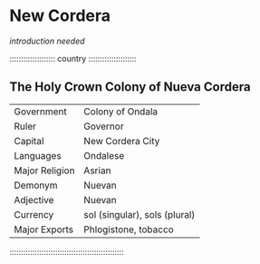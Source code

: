 # New Cordera

*introduction needed*

:::::::::::::::::::: country :::::::::::::::::::::
## The Holy Crown Colony of Nueva Cordera

|                |                               |
| -------------- | ----------------------------- |
| Government     | Colony of Ondala              |
| Ruler          | Governor                      |
| Capital        | New Cordera City              |
| Languages      | Ondalese                      |
| Major Religion | Asrian                        |
| Demonym        | Nuevan                        |
| Adjective      | Nuevan                        |
| Currency       | sol (singular), sols (plural) |
| Major Exports  | Phlogistone, tobacco          |
::::::::::::::::::::::::::::::::::::::::::::::::::
